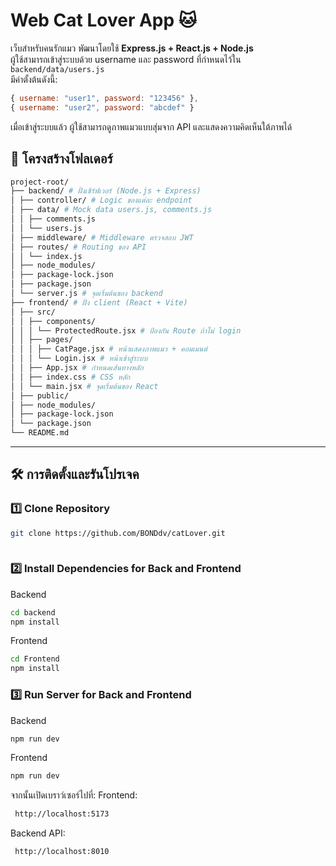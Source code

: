 # Web Cat Lover App 🐱

เว็บสำหรับคนรักแมว พัฒนาโดยใช้ **Express.js + React.js + Node.js**  
ผู้ใช้สามารถเข้าสู่ระบบด้วย username และ password ที่กำหนดไว้ใน `backend/data/users.js`  
มีค่าตั้งต้นดังนี้:  
```js
{ username: "user1", password: "123456" },
{ username: "user2", password: "abcdef" }
```
เมื่อเข้าสู่ระบบแล้ว ผู้ใช้สามารถดูภาพแมวแบบสุ่มจาก API และแสดงความคิดเห็นใต้ภาพได้

## 📂 โครงสร้างโฟลเดอร์

```sh
project-root/
├── backend/ # ฝั่งเซิร์ฟเวอร์ (Node.js + Express)
│ ├── controller/ # Logic ของแต่ละ endpoint
│ ├── data/ # Mock data users.js, comments.js
│ │ ├── comments.js
│ │ └── users.js
│ ├── middleware/ # Middleware ตรวจสอบ JWT
│ ├── routes/ # Routing ของ API
│ │ └── index.js
│ ├── node_modules/
│ ├── package-lock.json
│ ├── package.json
│ └── server.js # จุดเริ่มต้นของ backend
├── frontend/ # ฝั่ง client (React + Vite)
│ ├── src/
│ │ ├── components/
│ │ │ └── ProtectedRoute.jsx # ป้องกัน Route ถ้าไม่ login
│ │ ├── pages/
│ │ │ ├── CatPage.jsx # หน้าแสดงภาพแมว + คอมเมนต์
│ │ │ └── Login.jsx # หน้าเข้าสู่ระบบ
│ │ ├── App.jsx # กำหนดเส้นทางหลัก
│ │ ├── index.css # CSS หลัก
│ │ └── main.jsx # จุดเริ่มต้นของ React
│ ├── public/
│ ├── node_modules/
│ ├── package-lock.json
│ └── package.json
└── README.md
```

---

## 🛠️ การติดตั้งและรันโปรเจค
### 1️⃣ Clone Repository  
```bash
git clone https://github.com/BONDdv/catLover.git
 
```
### 2️⃣ Install Dependencies for Back and Frontend
Backend
```bash
cd backend
npm install
```
Frontend
```bash
cd Frontend
npm install
```


### 3️⃣ Run Server for Back and Frontend

Backend
```bash
npm run dev
```
Frontend
```bash
npm run dev
```
จากนั้นเปิดเบราว์เซอร์ไปที่:
Frontend:
```bash
 http://localhost:5173
 ```

Backend API:
```bash
 http://localhost:8010
 ```
